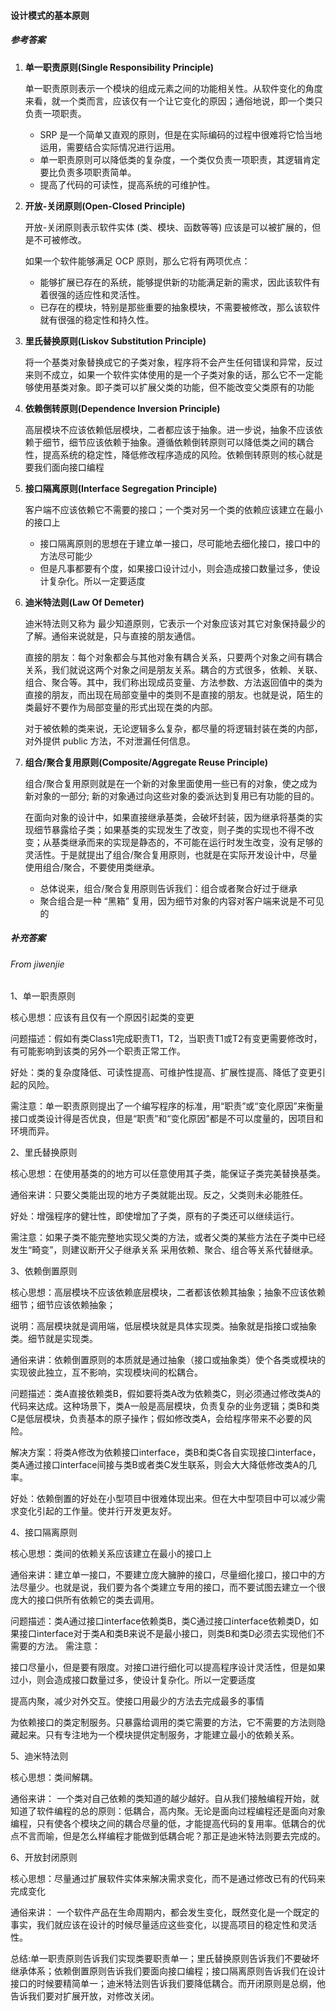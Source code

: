#### 设计模式的基本原则

##### 参考答案
1. **单一职责原则(Single Responsibility Principle)**

   单一职责原则表示一个模块的组成元素之间的功能相关性。从软件变化的角度来看，就一个类而言，应该仅有一个让它变化的原因；通俗地说，即一个类只负责一项职责。

   - SRP 是一个简单又直观的原则，但是在实际编码的过程中很难将它恰当地运用，需要结合实际情况进行运用。
   - 单一职责原则可以降低类的复杂度，一个类仅负责一项职责，其逻辑肯定要比负责多项职责简单。
   - 提高了代码的可读性，提高系统的可维护性。

2. **开放-关闭原则(Open-Closed Principle)**

   开放-关闭原则表示软件实体 (类、模块、函数等等) 应该是可以被扩展的，但是不可被修改。

   如果一个软件能够满足 OCP 原则，那么它将有两项优点：

   - 能够扩展已存在的系统，能够提供新的功能满足新的需求，因此该软件有着很强的适应性和灵活性。
   - 已存在的模块，特别是那些重要的抽象模块，不需要被修改，那么该软件就有很强的稳定性和持久性。

3. **里氏替换原则(Liskov Substitution Principle)**

   将一个基类对象替换成它的子类对象，程序将不会产生任何错误和异常，反过来则不成立，如果一个软件实体使用的是一个子类对象的话，那么它不一定能够使用基类对象。即子类可以扩展父类的功能，但不能改变父类原有的功能

4. **依赖倒转原则(Dependence Inversion Principle)**

   高层模块不应该依赖低层模块，二者都应该于抽象。进一步说，抽象不应该依赖于细节，细节应该依赖于抽象。遵循依赖倒转原则可以降低类之间的耦合性，提高系统的稳定性，降低修改程序造成的风险。依赖倒转原则的核心就是要我们面向接口编程

5. **接口隔离原则(Interface Segregation Principle)**

   客户端不应该依赖它不需要的接口；一个类对另一个类的依赖应该建立在最小的接口上

   - 接口隔离原则的思想在于建立单一接口，尽可能地去细化接口，接口中的方法尽可能少
   - 但是凡事都要有个度，如果接口设计过小，则会造成接口数量过多，使设计复杂化。所以一定要适度

6. **迪米特法则(Law Of Demeter)**

   迪米特法则又称为 最少知道原则，它表示一个对象应该对其它对象保持最少的了解。通俗来说就是，只与直接的朋友通信。

   直接的朋友：每个对象都会与其他对象有耦合关系，只要两个对象之间有耦合关系，我们就说这两个对象之间是朋友关系。耦合的方式很多，依赖、关联、组合、聚合等。其中，我们称出现成员变量、方法参数、方法返回值中的类为直接的朋友，而出现在局部变量中的类则不是直接的朋友。也就是说，陌生的类最好不要作为局部变量的形式出现在类的内部。

   对于被依赖的类来说，无论逻辑多么复杂，都尽量的将逻辑封装在类的内部，对外提供 public 方法，不对泄漏任何信息。

7. **组合/聚合复用原则(Composite/Aggregate Reuse Principle)**

   组合/聚合复用原则就是在一个新的对象里面使用一些已有的对象，使之成为新对象的一部分; 新的对象通过向这些对象的委派达到复用已有功能的目的。

   在面向对象的设计中，如果直接继承基类，会破坏封装，因为继承将基类的实现细节暴露给子类；如果基类的实现发生了改变，则子类的实现也不得不改变；从基类继承而来的实现是静态的，不可能在运行时发生改变，没有足够的灵活性。于是就提出了组合/聚合复用原则，也就是在实际开发设计中，尽量使用组合/聚合，不要使用类继承。

   - 总体说来，组合/聚合复用原则告诉我们：组合或者聚合好过于继承
   - 聚合组合是一种 “黑箱” 复用，因为细节对象的内容对客户端来说是不可见的
   
   
   
##### 补充答案
   
   ###### From jiwenjie
   1、单一职责原则

   核心思想：应该有且仅有一个原因引起类的变更

   问题描述：假如有类Class1完成职责T1，T2，当职责T1或T2有变更需要修改时，有可能影响到该类的另外一个职责正常工作。

   好处：类的复杂度降低、可读性提高、可维护性提高、扩展性提高、降低了变更引起的风险。

   需注意：单一职责原则提出了一个编写程序的标准，用“职责”或“变化原因”来衡量接口或类设计得是否优良，但是“职责”和“变化原因”都是不可以度量的，因项目和环境而异。

   2、里氏替换原则

   核心思想：在使用基类的的地方可以任意使用其子类，能保证子类完美替换基类。

   通俗来讲：只要父类能出现的地方子类就能出现。反之，父类则未必能胜任。

   好处：增强程序的健壮性，即使增加了子类，原有的子类还可以继续运行。

   需注意：如果子类不能完整地实现父类的方法，或者父类的某些方法在子类中已经发生“畸变”，则建议断开父子继承关系 采用依赖、聚合、组合等关系代替继承。

   3、依赖倒置原则

   核心思想：高层模块不应该依赖底层模块，二者都该依赖其抽象；抽象不应该依赖细节；细节应该依赖抽象；

   说明：高层模块就是调用端，低层模块就是具体实现类。抽象就是指接口或抽象类。细节就是实现类。

   通俗来讲：依赖倒置原则的本质就是通过抽象（接口或抽象类）使个各类或模块的实现彼此独立，互不影响，实现模块间的松耦合。

   问题描述：类A直接依赖类B，假如要将类A改为依赖类C，则必须通过修改类A的代码来达成。这种场景下，类A一般是高层模块，负责复杂的业务逻辑；类B和类C是低层模块，负责基本的原子操作；假如修改类A，会给程序带来不必要的风险。

   解决方案：将类A修改为依赖接口interface，类B和类C各自实现接口interface，类A通过接口interface间接与类B或者类C发生联系，则会大大降低修改类A的几率。

   好处：依赖倒置的好处在小型项目中很难体现出来。但在大中型项目中可以减少需求变化引起的工作量。使并行开发更友好。

   4、接口隔离原则

   核心思想：类间的依赖关系应该建立在最小的接口上

   通俗来讲：建立单一接口，不要建立庞大臃肿的接口，尽量细化接口，接口中的方法尽量少。也就是说，我们要为各个类建立专用的接口，而不要试图去建立一个很庞大的接口供所有依赖它的类去调用。

   问题描述：类A通过接口interface依赖类B，类C通过接口interface依赖类D，如果接口interface对于类A和类B来说不是最小接口，则类B和类D必须去实现他们不需要的方法。
   需注意：

   接口尽量小，但是要有限度。对接口进行细化可以提高程序设计灵活性，但是如果过小，则会造成接口数量过多，使设计复杂化。所以一定要适度

   提高内聚，减少对外交互。使接口用最少的方法去完成最多的事情

   为依赖接口的类定制服务。只暴露给调用的类它需要的方法，它不需要的方法则隐藏起来。只有专注地为一个模块提供定制服务，才能建立最小的依赖关系。

   5、迪米特法则

   核心思想：类间解耦。

   通俗来讲： 一个类对自己依赖的类知道的越少越好。自从我们接触编程开始，就知道了软件编程的总的原则：低耦合，高内聚。无论是面向过程编程还是面向对象编程，只有使各个模块之间的耦合尽量的低，才能提高代码的复用率。低耦合的优点不言而喻，但是怎么样编程才能做到低耦合呢？那正是迪米特法则要去完成的。

   6、开放封闭原则

   核心思想：尽量通过扩展软件实体来解决需求变化，而不是通过修改已有的代码来完成变化

   通俗来讲： 一个软件产品在生命周期内，都会发生变化，既然变化是一个既定的事实，我们就应该在设计的时候尽量适应这些变化，以提高项目的稳定性和灵活性。

   总结:单一职责原则告诉我们实现类要职责单一；里氏替换原则告诉我们不要破坏继承体系；依赖倒置原则告诉我们要面向接口编程；接口隔离原则告诉我们在设计接口的时候要精简单一；迪米特法则告诉我们要降低耦合。而开闭原则是总纲，他告诉我们要对扩展开放，对修改关闭。
